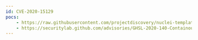```yaml
---
id: CVE-2020-15129
pocs:
    - https://raw.githubusercontent.com/projectdiscovery/nuclei-templates/master/cves/CVE-2020-15129.yaml
    - https://securitylab.github.com/advisories/GHSL-2020-140-Containous-Traefik
---
```

